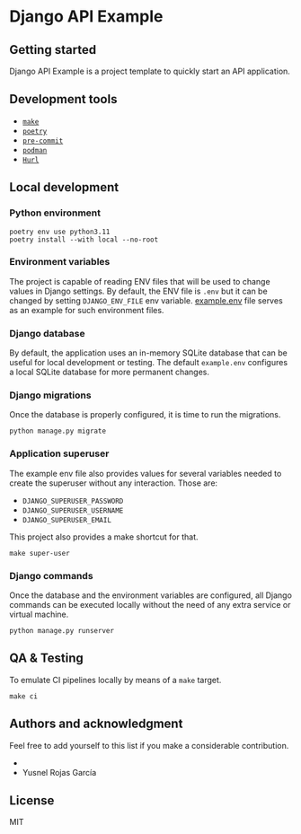 # Django API Example

## Getting started

Django API Example is a project template to quickly start an API application.

## Development tools

- [``make``](https://cmake.org/)
- [``poetry``](https://python-poetry.org/)
- [``pre-commit``](https://pre-commit.com/)
- [``podman``](https://podman.io/)
- [``Hurl``](https://hurl.dev/)

## Local development

### Python environment

```shell
poetry env use python3.11
poetry install --with local --no-root
```

### Environment variables

The project is capable of reading ENV files that will be used to change values in Django settings.
By default, the ENV file is ``.env`` but it can be changed by setting ``DJANGO_ENV_FILE`` env variable.
[example.env](example.env) file serves as an example for such environment files.

### Django database

By default, the application uses an in-memory SQLite database that can be useful for local development or testing.
The default ``example.env`` configures a local SQLite database for more permanent changes.

### Django migrations

Once the database is properly configured, it is time to run the migrations.

```shell
python manage.py migrate
```

### Application superuser

The example env file also provides values for several variables needed to create the superuser without any interaction.
Those are:

- ``DJANGO_SUPERUSER_PASSWORD``
- ``DJANGO_SUPERUSER_USERNAME``
- ``DJANGO_SUPERUSER_EMAIL``

This project also provides a make shortcut for that.

```shell
make super-user
```

### Django commands

Once the database and the environment variables are configured, all Django commands can be executed locally without the need of any extra service or virtual machine.

```shell
python manage.py runserver
```

## QA & Testing

To emulate CI pipelines locally by means of a ``make`` target.

```shell
make ci
```

## Authors and acknowledgment
Feel free to add yourself to this list if you make a considerable contribution.

- <no value>
- Yusnel Rojas García


## License
MIT


